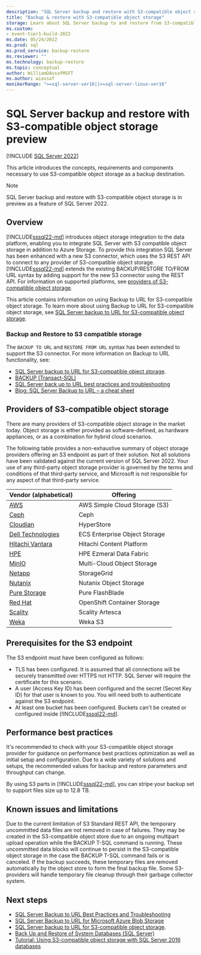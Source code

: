 ```yaml
---
description: "SQL Server backup and restore with S3-compatible object storage preview"
title: "Backup & restore with S3-compatible object storage"
storage: Learn about SQL Server backup to and restore from S3-compatible object storage, including the benefits of using S3-compatible object storage to store SQL Server backups.
ms.custom:
- event-tier1-build-2022
ms.date: 05/24/2022
ms.prod: sql
ms.prod_service: backup-restore
ms.reviewer: ""
ms.technology: backup-restore
ms.topic: conceptual
author: WilliamDAssafMSFT
ms.author: wiassaf
monikerRange: ">=sql-server-ver16||>=sql-server-linux-ver16"
---
```

# SQL Server backup and restore with S3-compatible object storage preview

[!INCLUDE [SQL Server 2022](../../includes/applies-to-version/sqlserver2022.md)]

This article introduces the concepts, requirements and components necessary to use S3-compatible object storage as a backup destination. 

> [!NOTE]
> SQL Server backup and restore with S3-compatible object storage is in preview as a feature of SQL Server 2022.
  
## Overview

[!INCLUDE[sssql22-md](../../includes/sssql22-md.md)] introduces object storage integration to the data platform, enabling you to integrate SQL Server with S3 compatible object storage in addition to Azure Storage. To provide this integration SQL Server has been enhanced with a new S3 connector, which uses the S3 REST API to connect to any provider of S3-compatible object storage. [!INCLUDE[sssql22-md](../../includes/sssql22-md.md)] extends the existing BACKUP/RESTORE TO/FROM URL syntax by adding support for the new S3 connector using the REST API. For information on supported platforms, see [providers of S3-compatible object storage](#providers-of-s3-compatible-object-storage).

This article contains information on using Backup to URL for S3-compatible object storage. To learn more about using Backup to URL for S3-compatible object storage, see [SQL Server backup to URL for S3-compatible object storage](sql-server-backup-to-url-s3-compatible-object-storage.md). 

### Backup and Restore to S3 compatible storage

The `BACKUP TO URL` and `RESTORE FROM URL` syntax has been extended to support the S3 connector. For more information on Backup to URL functionality, see: 

- [SQL Server backup to URL for S3-compatible object storage](sql-server-backup-to-url-s3-compatible-object-storage.md).
- [BACKUP (Transact-SQL)](../../t-sql/statements/backup-transact-sql.md)
- [SQL Server back up to URL best practices and troubleshooting](sql-server-backup-to-url-best-practices-and-troubleshooting.md)
- [Blog: SQL Server Backup to URL – a cheat sheet](https://techcommunity.microsoft.com/t5/datacat/sql-server-backup-to-url-a-cheat-sheet/ba-p/346358)

## Providers of S3-compatible object storage

There are many providers of S3-compatible object storage in the market today. Object storage is either provided as software-defined, as hardware appliances, or as a combination for hybrid cloud scenarios.

The following table provides a non-exhaustive summary of object storage providers offering an S3 endpoint as part of their solution. Not all solutions have been validated against the current version of SQL Server 2022. Your use of any third-party object storage provider is governed by the terms and conditions of that third-party service, and Microsoft is not responsible for any aspect of that third-party service. 

| **Vendor (alphabetical)**       | **Offering**                  | 
|---------------------------------|-------------------------------|
| [AWS][aws_webs]                 | AWS Simple Cloud Storage (S3) |
| [Ceph][ceph_webs]               | Ceph                          |
| [Cloudian][cloudian_webs]       | HyperStore                    |
| [Dell Technologies][dell_webs]  | ECS Enterprise Object Storage |
| [Hitachi Vantara][hitachi_webs] | Hitachi Content Platform      |
| [HPE][hpe_webs]                 | HPE Ezmeral Data Fabric       |
| [MinIO][minio_webs]             | Multi-Cloud Object Storage    |
| [Netapp][netapp_webs]           | StorageGrid                   |
| [Nutanix][nutanix_webs]         | Nutanix Object Storage        |
| [Pure Storage][pure_webs]       | Pure FlashBlade               |
| [Red Hat][redhat_webs]          | OpenShift Container Storage   |
| [Scality][scality_webs]         | Scality Artesca               |
| [Weka][weka_webs]               | Weka S3                       |

## Prerequisites for the S3 endpoint

The S3 endpoint must have been configured as follows:

- TLS has been configured. It is assumed that all connections will be securely transmitted over HTTPS not HTTP. SQL Server will require the certificate for this scenario.
- A user (Access Key ID) has been configured and the secret (Secret Key ID) for that user is known to you. You will need both to authenticate against the S3 endpoint.
- At least one bucket has been configured. Buckets can't be created or configured inside [!INCLUDE[sssql22-md](../../includes/sssql22-md.md)].

## Performance best practices

It's recommended to check with your S3-compatible object storage provider for guidance on performance best practices optimization as well as initial setup and configuration. Due to a wide variety of solutions and setups, the recommended values for backup and restore parameters and throughput can change.

By using S3 parts in [!INCLUDE[sssql22-md](../../includes/sssql22-md.md)], you can stripe your backup set to support files size up to 12.8 TB.

## Known issues and limitations

Due to the current limitation of S3 Standard REST API, the temporary uncommitted data files are not removed in case of failures. They may be created in the S3-compatible object store due to an ongoing multipart upload operation while the BACKUP T-SQL command is running. These uncommitted data blocks will continue to persist in the S3-compatible object storage in the case the BACKUP T-SQL command fails or is canceled. If the backup succeeds, these temporary files are removed automatically by the object store to form the final backup file. Some S3-providers will handle temporary file cleanup through their garbage collector system.

## Next steps

 - [SQL Server Backup to URL Best Practices and Troubleshooting](../../relational-databases/backup-restore/sql-server-backup-to-url-best-practices-and-troubleshooting.md)   
 - [SQL Server Backup to URL for Microsoft Azure Blob Storage](../../relational-databases/backup-restore/sql-server-backup-to-url.md)
 - [SQL Server backup to URL for S3-compatible object storage](sql-server-backup-to-url-s3-compatible-object-storage.md). 
 - [Back Up and Restore of System Databases &#40;SQL Server&#41;](../../relational-databases/backup-restore/back-up-and-restore-of-system-databases-sql-server.md)   
 - [Tutorial: Using S3-compatible object storage with SQL Server 2016 databases](../tutorial-use-azure-blob-storage-service-with-sql-server-2016.md)

<!-- Table links -->
[aws_docs]:  https://docs.aws.amazon.com/AmazonS3/latest/API/Welcome.html
<!-- [aws_sheet]: -->
[aws_webs]:  https://www.aws.amazon.com/s3

[ceph_docs]: https://docs.ceph.com/en/pacific/
<!-- [ceph_sheet]: -->
[ceph_webs]: https://ceph.com/en/

<!-- [cloudian_docs]: -->
[cloudian_sheet]: https://data.cloudian.com/l/677273/2019-06-24/h6pn/677273/20197/Cloudian_HyperStore_Xtreme_Datasheet.pdf
[cloudian_webs]: https://cloudian.com/products/hyperstore/

[dell_docs]:  http://doc.isilon.com/ECS/3.6/DataAccessGuide/GUID-8725EEF9-EE9C-4423-A9DD-58B6877B8486.html
[dell_sheet]: https://www.delltechnologies.com/asset/products/storage/briefs-summaries/dell_emc_ecs_solution_overview.pdf
[dell_webs]:  https://www.delltechnologies.com/storage/ecs/index.htm

[hitachi_docs]:  https://knowledge.hitachivantara.com/Documents/Storage/HCP_for_Cloud_Scale/2.3.x/Administration/01_Getting_started
[hitachi_sheet]: https://www.hitachivantara.com/pdf/white-paper/content-platform-architecture-fundamentals-whitepaper.pdf
[hitachi_webs]:  https://www.hitachivantara.com/en-us/products/storage/object-storage/content-platform.html

[hpe_docs]:  https://docs.datafabric.hpe.com/62/MapRObjectStore/s3-gateway.html
[hpe_sheet]: https://www.hpe.com/us/en/collaterals/collateral.a50001592enw.html
[hpe_webs]:  https://www.hpe.com/us/en/software/ezmeral-data-fabric.html

[minio_docs]: https://docs.min.io/
[minio_sheet]: https://min.io/resources/docs/MinIO-high-performance-object-storage.pdf
[minio_webs]:  https://www.min.io

[netapp_docs]:  https://docs.netapp.com/sgws-115/index.jsp
[netapp_sheet]: https://www.netapp.com/pdf.html?item=/media/7931-ds-3613.pdf
[netapp_webs]:  https://www.netapp.com/data-storage/storagegrid/

[nutanix_docs]: https://portal.nutanix.com/page/documents/details?targetId=Objects-v3_3:Objects-v3_3
[nutanix_sheet]: https://www.nutanix.com/viewer?type=pdf&path=/content/dam/nutanix/resources/datasheets/ds-objects.pdf&icid=107JORGDJNAA3
[nutanix_webs]: https://www.nutanix.com/products/objects

[pure_docs]:  https://support.purestorage.com/FlashBlade/Purity_FB/PurityFB_REST_API/S3_Object_Store_REST_API/FlashBlade_S3_Object_Store_Documentation
[pure_sheet]: https://www.purestorage.com/content/dam/pdf/en/technical-briefs/tb-pure-flashblade-uffo.pdf
[pure_webs]:  https://www.purestorage.com/products/file-and-object/flashblade.html

[redhat_docs]:  https://access.redhat.com/documentation/en-us/red_hat_openshift_container_storage/4.8
[redhat_sheet]: https://www.redhat.com/rhdc/managed-files/cl-ocs3-datasheet-f19840wg-201911-en.pdf
[redhat_webs]:  https://access.redhat.com/products/red-hat-openshift-container-storage

[scality_docs]: https://docs.scality.com
[scality_sheet]: https://go.scality.com/l/893901/2021-08-17/23c52m/893901/1629719058hjLdj34t/Artesca_Datasheet_Letter_Web_210818.pdf
[scality_webs]:  https://www.scality.com/products/artesca

[weka_docs]:  https://docs.weka.io/additional-protocols/s3
[weka_sheet]: https://www.weka.io/wp-content/uploads/files/2020/03/WekaFS-DS-W01R14DS201808.pdf
[weka_webs]:  https://weka.io

[Azure block blobs]: (https://docs.microsoft.com/en-us/rest/api/storageservices/understanding-block-blobs--append-blobs--and-page-blobs)
